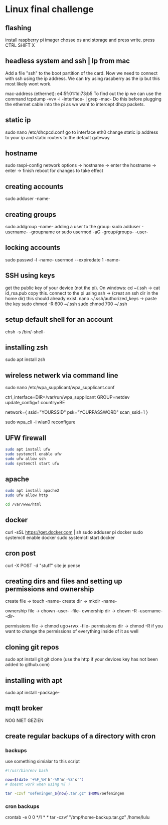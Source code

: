 # Linux final challenge

## flashing

install raspberry pi imager
chosse os and storage and press write.
press CTRL SHIFT X

## headless system and ssh | Ip from mac

Add a file "ssh" to the boot partition of the card.
Now we need to connect with ssh using the ip address. We can try using
raspberry as the ip but this most likely wont work.

mac-address (ethernet): e4:5f:01:1d:73:b5
To find out the ip we can use the command tcpdump -vvv -i -interface- | grep -mac-
Do this before plugging the ethernet cable into the pi as we want to
intercept dhcp packets.

## static ip

sudo nano /etc/dhcpcd.conf
go to interface eth0
change static ip address to your ip and static routers to the default
gateway

## hostname

sudo raspi-config
network options -> hostname -> enter the hostname -> enter -> finish
reboot for changes to take effect

## creating accounts

sudo adduser -name-

## creating groups

sudo addgroup -name-
adding a user to the group: sudo adduser -username- -groupname
or
sudo usermod -aG -group/groups- -user-

## locking accounts

sudo passwd -l -name-
usermod --expiredate 1 -name-

## SSH using keys

get the public key of your device (not the pi).
On windows: cd ~/.ssh -> cat id_rsa.pub
copy this.
connect to the pi using ssh -> (creat an ssh dir in the home dir) this should already exist.
nano ~/.ssh/authorized_keys -> paste the key
sudo chmod -R 600 ~/.ssh
sudo chmod 700 ~/.ssh

## setup default shell for an account

chsh -s /bin/-shell-

## installing zsh

sudo apt install zsh

## wireless netwerk via command line

sudo nano /etc/wpa_supplicant/wpa_supplicant.conf

ctrl_interface=DIR=/var/run/wpa_supplicant GROUP=netdev
update_config=1
country=BE

network={
    ssid="YOURSSID"
    psk="YOURPASSWORD"
    scan_ssid=1
}

sudo wpa_cli -i wlan0 reconfigure

## UFW firewall

```bash
sudo apt install ufw
sudo systemctl enable ufw
sudo ufw allow ssh
sudo systemctl start ufw
```

## apache

```bash
sudo apt install apache2
sudo ufw allow http

cd /var/www/html
```

## docker

curl -sSL https://get.docker.com | sh
sudo adduser pi docker
sudo systemctl enable docker
sudo systemctl start docker

## cron post

curl -X POST -d "stuff" site je pense

## creating dirs and files and setting up permissions and ownership

create file -> touch -name-
create dir -> mkdir -name-

ownership file -> chown -user- -file-
ownership dir -> chown -R -username- -dir-

permissions file -> chmod ugo+rwx -file-
permissions dir -> chmod -R if you want to change the permissions of everything inside of it as well

## cloning git repos

sudo apt install git
git clone (use the http if your devices key has not been added to github.com)

## installing with apt

sudo apt install -package-

## mqtt broker

NOG NIET GEZIEN

## create regular backups of a directory with cron

### backups

use something simialar to this script

```bash
#!/usr/bin/env bash

now=$(date '+%F_%H'h'-%M'm'-%S's'')
# doesnt work when using %T ?

tar -czvf "oefeningen_${now}.tar.gz" $HOME/oefeningen
```

### cron backups

crontab -e
0 0 */1 * * tar -czvf "/tmp/home-backup.tar.gz" /home/lulu

